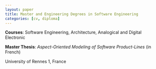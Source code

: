 ```yaml
---
layout: paper
title: Master and Engineering Degrees in Software Engineering
categories: [cv, diploma]
---
```


**Courses**: Software Engineering, Architecture, Analogical and Digital Electronic

**Master Thesis**: _Aspect-Oriented Modeling of Software Product-Lines_ (in French)

University of Rennes 1, France
